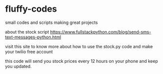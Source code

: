 # fluffy-codes
small codes and scripts making great projects

about the stock script 
https://www.fullstackpython.com/blog/send-sms-text-messages-python.html

visit this site to know more about how to use the stock.py code and make your twilio free account

this code will send you stock prices every 12 hours on your phone and keep you updated.
